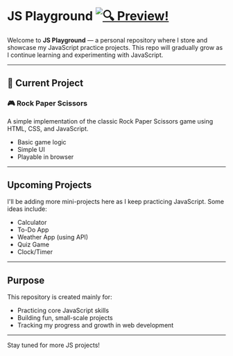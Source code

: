 #  JS Playground  [![🔍 Preview!](https://img.shields.io/badge/🔍-Preview!-0a84ff?style=for-the-badge&logo=eye&logoColor=white)](https://nikashlamsal.github.io/JS-Playground/)

Welcome to **JS Playground** — a personal repository where I store and showcase my JavaScript practice projects. This repo will gradually grow as I continue learning and experimenting with JavaScript.

---

## 📁 Current Project

### 🎮 Rock Paper Scissors
A simple implementation of the classic Rock Paper Scissors game using HTML, CSS, and JavaScript.

-  Basic game logic
-  Simple UI
-  Playable in browser

---

##  Upcoming Projects

I'll be adding more mini-projects here as I keep practicing JavaScript. Some ideas include:

- Calculator
- To-Do App
- Weather App (using API)
- Quiz Game
- Clock/Timer

---

##  Purpose

This repository is created mainly for:

- Practicing core JavaScript skills
- Building fun, small-scale projects
- Tracking my progress and growth in web development

---

Stay tuned for more JS projects!   
